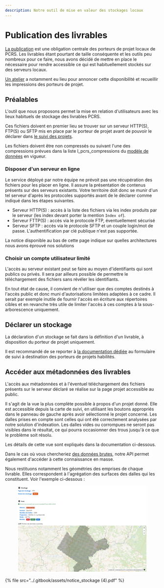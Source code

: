 ```yaml
---
description: Notre outil de mise en valeur des stockages locaux
---
```


# Publication des livrables

[La publication](../les-projets-pcrs/publication.md#diffuser-nest-pas-publier) est une obligation centrale des porteurs de projet locaux de PCRS. Les livrables étant pourtant de taille conséquente et les outils peu nombreux pour ce faire, nous avons décidé de mettre en place le nécessaire pour rendre accessible ce qui est habituellement stockés sur des serveurs locaux.

[Un atelier](../ateliers-et-webinaires/publication-et-diffusion-12-octobre-2023.md) a notamment eu lieu pour annoncer cette disponibilité et recueillir les impressions des porteurs de projet.

## Préalables

L'outil que nous proposons permet la mise en relation d'utilisateurs avec les lieux habituels de stockage des livrables PCRS.

Ces fichiers doivent en premier lieu se trouver sur un serveur HTTP(S), FTP(S) ou SFTP mis en place par le porteur de projet avant de pouvoir le déclarer dans [le suivi des projets](edition-des-donnees.md).

Les fichiers doivent être non compressés ou suivant l'une des compressions prévues dans la liste l\_pcrs\_compressions du [modèle de données](modele-de-donnees/#compression-des-livrables) en vigueur.

### Disposer d'un serveur en ligne

Le service déployé par notre équipe ne prévoit pas une récupération des fichiers pour les placer en ligne. Il assure la présentation de contenus présents sur des serveurs existants. Votre territoire doit donc se munir d'un tel serveur d'après les protocoles supportés avant de le déclarer comme indiqué dans les étapes suivantes.

* Serveur HTTP(S) : accès à la liste des fichiers via les index produits par le serveur (les index devant porter la mention `Index of`).
* Serveur FTTP(S) : accès via le protocole FTP, éventuellement sécurisé
* Serveur SFTP : accès via le protocole SFTP et un couple login/mot de passe. L'authentification par clé publique n'est pas supportée.

La notice disponible au bas de cette page indique sur quelles architectures nous avons éprouvé nos solutions

### Choisir un compte utilisateur limité

L'accès au serveur existant peut se faire au moyen d'identifiants qui sont publics ou privés. Il sera par ailleurs possible de permettre le téléchargement des fichiers sans révéler les identifiants.

En tout état de cause, il convient de n'utiliser que des comptes destinés à l'accès public et donc muni d'autorisations limitées adaptées à ce cadre. Il serait par exemple inutile de fournir l'accès en écriture aux répertoires cibles et en revanche très utile de limiter l'accès à ces comptes à la sous-arborescence uniquement.

## Déclarer un stockage

La déclaration d'un stockage se fait dans la définition d'un livrable, à disposition du porteur de projet uniquement.

Il est recommandé de se reporter à [la documentation dédiée](edition-des-donnees.md) au formulaire de suivi à destination des porteurs de projets habilités.

## Accéder aux métadonnées des livrables

L'accès aux métadonnées et à l'éventuel téléchargement des fichiers présents sur le serveur déclaré se réalise sur la page projet accessible au public.

Il s'agit de la vue la plus complète possible à propos d'un projet donné. Elle est accessible depuis la carte de suivi, en utilisant les boutons appropriés dans le panneau de gauche après avoir sélectionné le projet concerné. Les dalles prises en compte sont celles qui ont été correctement analysées par notre solution d'indexation. Les dalles vides ou corrompues ne seront pas visibles dans le résultat, ce qui pourra occasionner des trous jusqu'à ce que le problème soit résolu.

Les détails de cette vue sont expliqués dans la documentation ci-dessous.

Dans le cas où vous chercheriez [des données brutes](donnees-brutes.md#entites-du-geostandard), notre API permet également d'accéder à cette connaissance en masse.

Nous restituons notamment les géométries des emprises de chaque livrable. Elles correspondent à l'agrégation des surfaces des dalles qui les constituent. Voir l'exemple ci-dessous :

<figure><img src="../.gitbook/assets/Capture d’écran du 2024-06-24 17-39-55.png" alt=""><figcaption></figcaption></figure>

{% file src="../.gitbook/assets/notice_stockage (4).pdf" %}

